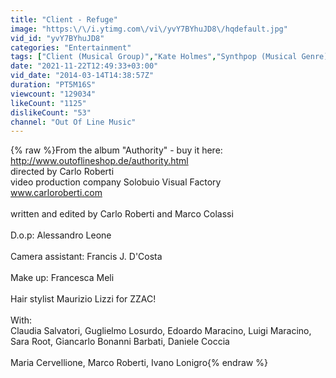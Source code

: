 ```yaml
---
title: "Client - Refuge"
image: "https:\/\/i.ytimg.com\/vi\/yvY7BYhuJD8\/hqdefault.jpg"
vid_id: "yvY7BYhuJD8"
categories: "Entertainment"
tags: ["Client (Musical Group)","Kate Holmes","Synthpop (Musical Genre)"]
date: "2021-11-22T12:49:33+03:00"
vid_date: "2014-03-14T14:38:57Z"
duration: "PT5M16S"
viewcount: "129034"
likeCount: "1125"
dislikeCount: "53"
channel: "Out Of Line Music"
---
```

{% raw %}From the album &quot;Authority&quot; - buy it here: <a rel="nofollow" target="blank" href="http://www.outoflineshop.de/authority.html">http://www.outoflineshop.de/authority.html</a><br />directed by Carlo Roberti <br />video production company Solobuio Visual Factory<br />www.carloroberti.com<br /><br />written and edited by Carlo Roberti and Marco Colassi<br /><br />D.o.p: Alessandro Leone<br /><br />Camera assistant: Francis J. D'Costa<br /><br />Make up: Francesca Meli<br /><br />Hair stylist Maurizio Lizzi for ZZAC!<br /><br />With: <br />Claudia Salvatori, Guglielmo Losurdo, Edoardo Maracino, Luigi Maracino, Sara Root, Giancarlo Bonanni Barbati, Daniele Coccia<br /><br />Maria Cervellione, Marco Roberti, Ivano Lonigro{% endraw %}
